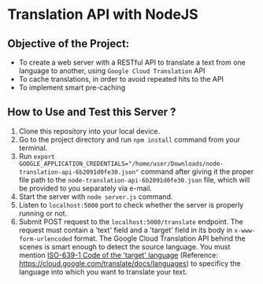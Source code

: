 # Translation API with NodeJS

## Objective of the Project:
- To create a web server with a RESTful API to translate a text from one language to another, using `Google Cloud Translation` API
- To cache translations, in order to avoid repeated hits to the API
- To implement smart pre-caching

## How to Use and Test this Server ?
1. Clone this repository into your local device.
2. Go to the project directory and run `npm install` command from your terminal.
3. Run `export GOOGLE_APPLICATION_CREDENTIALS="/home/user/Downloads/node-translation-api-6b2091d0fe30.json"` command after giving it the proper file path to the `node-translation-api-6b2091d0fe30.json` file, which will be provided to you separately via e-mail.
4. Start the server with `node server.js` command.
5. Listen to `localhost:5000` port to check whether the server is properly running or not.
6. Submit POST request to the `localhost:5000/translate` endpoint. The request must contain a 'text' field and a 'target' field in its body in `x-www-form-urlencoded` format. The Google Cloud Translation API behind the scenes is smart enough to detect the source language. You must mention [ISO-639-1 Code of the 'target' language](https://cloud.google.com/translate/docs/languages) (Reference: https://cloud.google.com/translate/docs/languages) to specificy the language into which you want to translate your text.
